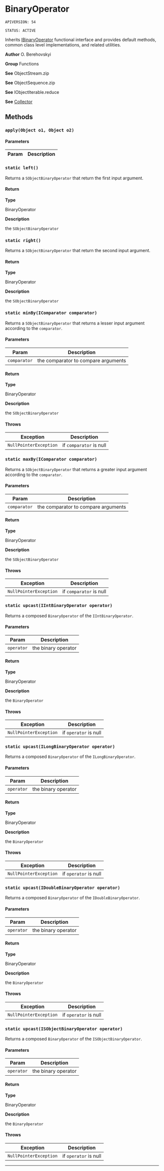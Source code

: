 # BinaryOperator

`APIVERSION: 54`

`STATUS: ACTIVE`

Inherits [IBinaryOperator](/docs/Functional-Interfaces/IBinaryOperator.md) functional interface and provides default methods, common class level implementations, and related utilities.


**Author** O. Berehovskyi


**Group** Functions


**See** ObjectStream.zip


**See** ObjectSequence.zip


**See** IObjectIterable.reduce


**See** [Collector](/docs/Collectors/Collector.md)

## Methods
### `apply(Object o1, Object o2)`
#### Parameters
|Param|Description|
|---|---|

### `static left()`

Returns a `SObjectBinaryOperator` that return the first input argument.

#### Return

**Type**

BinaryOperator

**Description**

the `SObjectBinaryOperator`

### `static right()`

Returns a `SObjectBinaryOperator` that return the second input argument.

#### Return

**Type**

BinaryOperator

**Description**

the `SObjectBinaryOperator`

### `static minBy(IComparator comparator)`

Returns a `SObjectBinaryOperator` that returns a lesser input argument according to the `comparator`.

#### Parameters
|Param|Description|
|---|---|
|`comparator`|the comparator to compare arguments|

#### Return

**Type**

BinaryOperator

**Description**

the `SObjectBinaryOperator`

#### Throws
|Exception|Description|
|---|---|
|`NullPointerException`|if `comparator` is null|

### `static maxBy(IComparator comparator)`

Returns a `SObjectBinaryOperator` that returns a greater input argument according to the `comparator`.

#### Parameters
|Param|Description|
|---|---|
|`comparator`|the comparator to compare arguments|

#### Return

**Type**

BinaryOperator

**Description**

the `SObjectBinaryOperator`

#### Throws
|Exception|Description|
|---|---|
|`NullPointerException`|if `comparator` is null|

### `static upcast(IIntBinaryOperator operator)`

Returns a composed `BinaryOperator` of the `IIntBinaryOperator`.

#### Parameters
|Param|Description|
|---|---|
|`operator`|the binary operator|

#### Return

**Type**

BinaryOperator

**Description**

the `BinaryOperator`

#### Throws
|Exception|Description|
|---|---|
|`NullPointerException`|if `operator` is null|

### `static upcast(ILongBinaryOperator operator)`

Returns a composed `BinaryOperator` of the `ILongBinaryOperator`.

#### Parameters
|Param|Description|
|---|---|
|`operator`|the binary operator|

#### Return

**Type**

BinaryOperator

**Description**

the `BinaryOperator`

#### Throws
|Exception|Description|
|---|---|
|`NullPointerException`|if `operator` is null|

### `static upcast(IDoubleBinaryOperator operator)`

Returns a composed `BinaryOperator` of the `IDoubleBinaryOperator`.

#### Parameters
|Param|Description|
|---|---|
|`operator`|the binary operator|

#### Return

**Type**

BinaryOperator

**Description**

the `BinaryOperator`

#### Throws
|Exception|Description|
|---|---|
|`NullPointerException`|if `operator` is null|

### `static upcast(ISObjectBinaryOperator operator)`

Returns a composed `BinaryOperator` of the `ISObjectBinaryOperator`.

#### Parameters
|Param|Description|
|---|---|
|`operator`|the binary operator|

#### Return

**Type**

BinaryOperator

**Description**

the `BinaryOperator`

#### Throws
|Exception|Description|
|---|---|
|`NullPointerException`|if `operator` is null|

---
